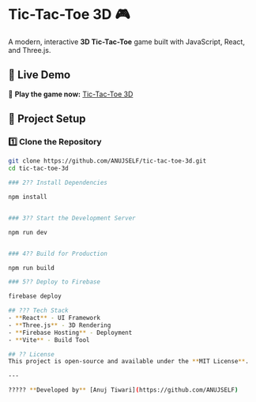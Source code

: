 # Tic-Tac-Toe 3D 🎮

A modern, interactive **3D Tic-Tac-Toe** game built with JavaScript, React, and Three.js.

## 🚀 Live Demo
🔗 **Play the game now:** [Tic-Tac-Toe 3D](https://anujtictactoe.web.app)

## 📂 Project Setup

### 1️⃣ Clone the Repository
```sh
git clone https://github.com/ANUJSELF/tic-tac-toe-3d.git
cd tic-tac-toe-3d

### 2?? Install Dependencies

npm install


### 3?? Start the Development Server

npm run dev


### 4?? Build for Production

npm run build

### 5?? Deploy to Firebase

firebase deploy

## ??? Tech Stack
- **React** - UI Framework
- **Three.js** - 3D Rendering
- **Firebase Hosting** - Deployment
- **Vite** - Build Tool

## ?? License
This project is open-source and available under the **MIT License**.

---

????? **Developed by** [Anuj Tiwari](https://github.com/ANUJSELF)
